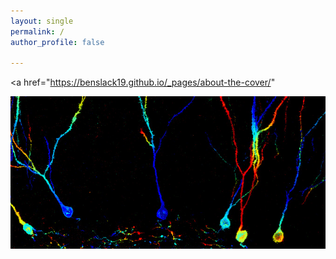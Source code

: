 ```yaml
---
layout: single
permalink: / 
author_profile: false

---
```

<a href="https://benslack19.github.io/_pages/about-the-cover/"
<p align="center">
  <img src="/assets/BL,CMZ_DGcolorCodedRep_B_forBlog.jpg" alt="BL,CMZ"/>
</p>
</a>
